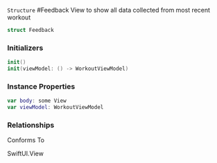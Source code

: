 `Structure`
#Feedback
View to show all data collected from most recent workout
```swift
struct Feedback
```

### Initializers
```swift 
init()
init(viewModel: () -> WorkoutViewModel)
```

### Instance Properties
```swift
var body: some View
var viewModel: WorkoutViewModel
```


### Relationships
Conforms To

SwiftUI.View

